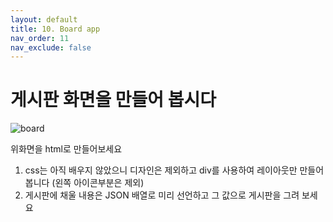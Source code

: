 ```yaml
---
layout: default
title: 10. Board app
nav_order: 11
nav_exclude: false
---
```


# 게시판 화면을 만들어 봅시다

![board](/devjs/img/board.jpg)  

위화면을 html로 만들어보세요
1. css는 아직 배우지 않았으니 디자인은 제외하고 div를 사용하여 레이아웃만 만들어봅니다
(왼쪽 아이콘부분은 제외)  
2. 게시판에 채울 내용은 JSON 배열로 미리 선언하고 그 값으로 게시판을 그려 보세요
